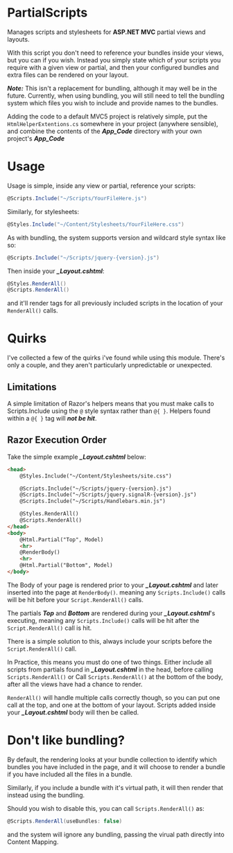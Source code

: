 PartialScripts
==============

Manages scripts and stylesheets for **ASP.NET MVC** partial views and layouts.

With this script you don't need to reference your bundles inside your views, but you can if you wish. Instead you simply state which of your scripts you require with a given view or partial, and then your configured bundles and extra files can be rendered on your layout.

***Note:*** This isn't a replacement for bundling, although it may well be in the future. Currently, when using bundling, you will still need to tell the bundling system which files you wish to include and provide names to the bundles.

Adding the code to a default MVC5 project is relatively simple, put the ```HtmlHelperExtentions.cs``` somewhere in your project (anywhere sensible), and combine the contents of the ***App_Code*** directory with your own project's ***App_Code***

Usage
=====

Usage is simple, inside any view or partial, reference your scripts:

```csharp
@Scripts.Include("~/Scripts/YourFileHere.js")
```
    
Similarly, for stylesheets:

```csharp
@Styles.Include("~/Content/Stylesheets/YourFileHere.css")
```
    
As with bundling, the system supports version and wildcard style syntax like so:

```csharp    
@Scripts.Include("~/Scripts/jquery-{version}.js")
```

Then inside your ***_Layout.cshtml***:

```csharp
@Styles.RenderAll()
@Scripts.RenderAll()
```

and it'll render tags for all previously included scripts in the location of your ```RenderAll()``` calls.

Quirks
======

I've collected a few of the quirks i've found while using this module. There's only a couple, and they aren't particularly unpredictable or unexpected.

Limitations
----------
A simple limitation of Razor's helpers means that you must make calls to Scripts.Include using the ```@``` style syntax rather than ```@{ }```. Helpers found within a ```@{ }``` tag will ***not be hit***.

Razor Execution Order
---------------------

Take the simple example ***_Layout.cshtml*** below:

```html
<head>
    @Styles.Include("~/Content/Stylesheets/site.css")

    @Scripts.Include("~/Scripts/jquery-{version}.js")
    @Scripts.Include("~/Scripts/jquery.signalR-{version}.js")
    @Scripts.Include("~/Scripts/Handlebars.min.js")

    @Styles.RenderAll()
    @Scripts.RenderAll()
</head>
<body>
    @Html.Partial("Top", Model)
    <hr>
    @RenderBody()
    <hr>
    @Html.Partial("Bottom", Model)
</body>
```

The Body of your page is rendered prior to your ***_Layout.cshtml*** and later inserted into the page at ```RenderBody()```. meaning any ```Scripts.Include()``` calls will be hit before your ```Script.RenderAll()``` calls.

The partials ***Top*** and ***Bottom*** are rendered during your ***_Layout.cshtml***'s executing, meaning any ```Scripts.Include()``` calls will be hit after the ```Script.RenderAll()``` call is hit. 

There is a simple solution to this, always include your scripts before the ```Script.RenderAll()``` call.

In Practice, this means you must do one of two things. Either include all scripts from partials found in ***_Layout.cshtml*** in the head, before calling ```Scripts.RenderAll()``` or Call ```Scripts.RenderAll()``` at the bottom of the body, after all the views have had a chance to render.

```RenderAll()``` will handle multiple calls correctly though, so you can put one call at the top, and one at the bottom of your layout. Scripts added inside your ***_Layout.cshtml*** body will then be called. 

Don't like bundling?
=======

By default, the rendering looks at your bundle collection to identify which bundles you have included in the page, and it will choose to render a bundle if you have included all the files in a bundle.

Similarly, if you include a bundle with it's virtual path, it will then render that instead using the bundling.

Should you wish to disable this, you can call ```Scripts.RenderAll()``` as:

```csharp
@Scripts.RenderAll(useBundles: false)
```

and the system will ignore any bundling, passing the virual path directly into Content Mapping.
